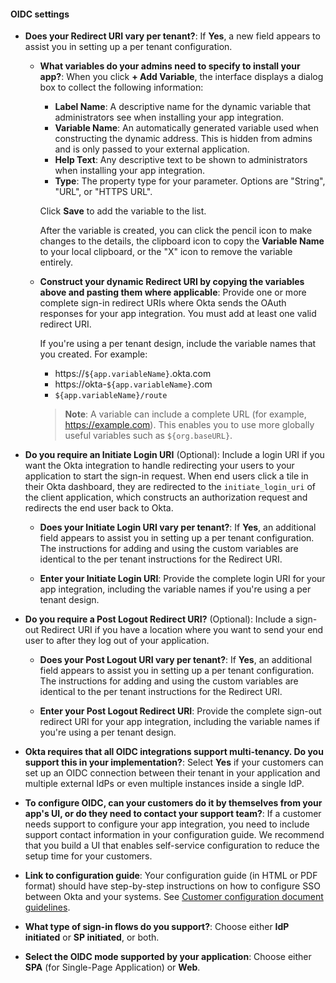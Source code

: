 #### OIDC settings

* **Does your Redirect URI vary per tenant?**: If **Yes**, a new field appears to assist you in setting up a per tenant configuration.
  * **What variables do your admins need to specify to install your app?**: When you click **+ Add Variable**, the interface displays a dialog box to collect the following information:
    * **Label Name**: A descriptive name for the dynamic variable that administrators see when installing your app integration.
    * **Variable Name**: An automatically generated variable used when constructing the dynamic address. This is hidden from admins and is only passed to your external application.
    * **Help Text**: Any descriptive text to be shown to administrators when installing your app integration.
    * **Type**: The property type for your parameter. Options are "String", "URL", or "HTTPS URL".

    Click **Save** to add the variable to the list.

    After the variable is created, you can click the pencil icon to make changes to the details, the clipboard icon to copy the **Variable Name** to your local clipboard, or the "X" icon to remove the variable entirely.

  * **Construct your dynamic Redirect URI by copying the variables above and pasting them where applicable**: Provide one or more complete sign-in redirect URIs where Okta sends the OAuth responses for your app integration. You must add at least one valid redirect URI.

    If you're using a per tenant design, include the variable names that you created. For example:
    * https://`${app.variableName}`.okta.com
    * https://okta-`${app.variableName}`.com
    * `${app.variableName}/route`

    > **Note**: A variable can include a complete URL (for example, https://example.com). This enables you to use more globally useful variables such as `${org.baseURL}`.

* **Do you require an Initiate Login URI** (Optional): Include a login URI if you want the Okta integration to handle redirecting your users to your application to start the sign-in request. When end users click a tile in their Okta dashboard, they are redirected to the `initiate_login_uri` of the client application, which constructs an authorization request and redirects the end user back to Okta.

  * **Does your Initiate Login URI vary per tenant?**: If **Yes**, an additional field appears to assist you in setting up a per tenant configuration. The instructions for adding and using the custom variables are identical to the per tenant instructions for the Redirect URI.

  * **Enter your Initiate Login URI**: Provide the complete login URI for your app integration, including the variable names if you're using a per tenant design.

* **Do you require a Post Logout Redirect URI?** (Optional): Include a sign-out Redirect URI if you have a location where you want to send your end user to after they log out of your application.

  * **Does your Post Logout URI vary per tenant?**: If **Yes**, an additional field appears to assist you in setting up a per tenant configuration. The instructions for adding and using the custom variables are identical to the per tenant instructions for the Redirect URI.

  * **Enter your Post Logout Redirect URI**: Provide the complete sign-out redirect URI for your app integration, including the variable names if you're using a per tenant design.

* **Okta requires that all OIDC integrations support multi-tenancy. Do you support this in your implementation?**: Select **Yes** if your customers can set up an OIDC connection between their tenant in your application and multiple external IdPs or even multiple instances inside a single IdP.

* **To configure OIDC, can your customers do it by themselves from your app's UI, or do they need to contact your support team?**: If a customer needs support to configure your app integration, you need to include support contact information in your configuration guide. We recommend that you build a UI that enables self-service configuration to reduce the setup time for your customers.

* **Link to configuration guide**: Your configuration guide (in HTML or PDF format) should have step-by-step instructions on how to configure SSO between Okta and your systems. See [Customer configuration document guidelines](/docs/guides/submit-app-prereq/main/#customer-configuration-document-guidelines).

* **What type of sign-in flows do you support?**: Choose either **IdP initiated** or **SP initiated**, or both.

* **Select the OIDC mode supported by your application**: Choose either **SPA** (for Single-Page Application) or **Web**.
